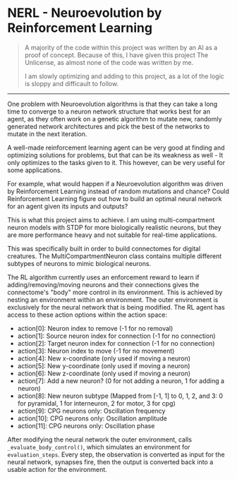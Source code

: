 # NERL - Neuroevolution by Reinforcement Learning

> A majority of the code within this project was written by an AI as a proof of concept. 
> Because of this, I have given this project The Unlicense, as almost none of the code was written by me.
> 
> I am slowly optimizing and adding to this project, as a lot of the logic is sloppy and difficault to follow.
---
One problem with Neuroevolution algorithms is that they can take a long time to converge to a neuron network structure that works best for an agent, as they often work on a genetic algorithm to mutate new, randomly generated network architectures and pick the best of the networks to mutate in the next iteration. 

A well-made reinforcement learning agent can be very good at finding and optimizing solutions for problems, but that can be its weakness as well - It only optimizes to the tasks given to it. 
This however, can be very useful for some applications.

For example, what would happen if a Neuroevolution algorithm was driven by Reinforcement Learning instead of random mutations and chance? 
Could Reinforcement Learning figure out how to build an optimal neural network for an agent given its inputs and outputs?

This is what this project aims to achieve. I am using multi-compartment neuron models with STDP for more biologically realistic neurons, but they are more performance heavy and not suitable for real-time applications.

This was specifically built in order to build connectomes for digital creatures. The MultiCompartmentNeuron class contains multiple different subtypes of neurons to mimic biological neurons. 

The RL algorithm currently uses an enforcement reward to learn if adding/removing/moving neurons and their connections gives the connectome's "body" more control in its environment.
This is achieved by nesting an environment within an environment. The outer environment is exclusively for the neural network that is being modified. 
The RL agent has access to these action options within the action space:
 - action[0]: Neuron index to remove (-1 for no removal)
 - action[1]: Source neuron index for connection (-1 for no connection)
 - action[2]: Target neuron index for connection (-1 for no connection)
 - action[3]: Neuron index to move (-1 for no movement)
 - action[4]: New x-coordinate (only used if moving a neuron)
 - action[5]: New y-coordinate (only used if moving a neuron)
 - action[6]: New z-coordinate (only used if moving a neuron)
 - action[7]: Add a new neuron? (0 for not adding a neuron, 1 for adding a neuron)
 - action[8]: New neuron subtype (Mapped from [-1, 1] to 0, 1, 2, and 3: 0 for pyramidal, 1 for interneuron, 2 for motor, 3 for cpg)
 - action[9]: CPG neurons only: Oscillation frequency
 - action[10]: CPG neurons only: Oscillation amplitude
 - action[11]: CPG neurons only: Oscillation phase

After modifying the neural network the outer environment, calls `_evaluate_body_control()`, which simulates an environment for `evaluation_steps`. Every step, the observation is converted as input for the neural network, synapses fire, then the output is converted back into a usable action for the environment.
